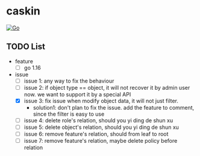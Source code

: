 # caskin

[![Go](https://github.com/AWaterColorPen/caskin/actions/workflows/go.yml/badge.svg?branch=main)](https://github.com/AWaterColorPen/caskin/actions/workflows/go.yml)

## TODO List

- feature
  - [ ] go 1.16
- issue
  - [ ] issue 1: any way to fix the behaviour
  - [ ] issue 2: if object type == object, it will not recover it by admin user now. we want to support it by a special API
  - [x] issue 3: fix issue when modify object data, it will not just filter.
    - solution1: don't plan to fix the issue. add the feature to comment, since the filter is easy to use
  - [ ] issue 4: delete role's relation, should you yi ding de shun xu
  - [ ] issue 5: delete object's relation, should you yi ding de shun xu
  - [ ] issue 6: remove feature's relation, should from leaf to root
  - [ ] issue 7: remove feature's relation, maybe delete policy before relation

